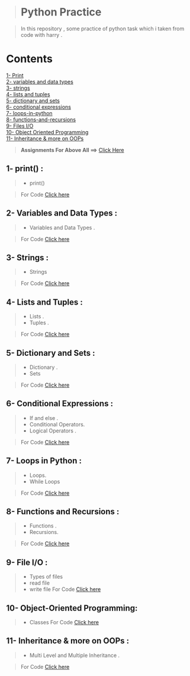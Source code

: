># Python Practice 

>In this repository , some practice of python task which i taken from code with harry .

# Contents
[]()
[1- Print](#1--print)\
[2- variables and data types](#2-variables-and-data-types)\
[3- strings](#3--strings--)\
[4- lists and tuples](#4--lists-and-tuples)\
[5- dictionary and sets](#5--dictionary-and-sets)\
[6- conditional expressions](#6--conditional-expressions)\
[7- loops-in-python](#7--loops-in-python)\
[8- functions-and-recursions](#8--functions-and-recursions)\
[9- Files I/O](#9---file-io-)\
[10- Object Oriented Programming](#10---object-oriented-programming)\
[11- Inheritance & more on OOPs](#11--inheritance--more-on-oops)
<!-- [](#1--print) \
[2- Relational Operators](#2--relational-operators)\
[3- List](#3--list)\
[4- For Loops](#4--for-loops)\
[5- Dictionaries](#5--dictionaries)\
[6- While Lopps](#6--while-lopps)\
[7- Functions](#7--functions)\
[8- Data Structures](#8--data-structures)\
[9- Object Oriented Programming(OOP)](#9--object-oriented-programmingoop)\
[10- File Handling](#10--file-handling)\
[11- CSV File](#11--csv-file)\
[13- Stars Patterns](#13--stars-patterns)\
[14- Try And Excepts](#14--try-and-excepts)\
[15- Time](#15--time)\
[16- Lamda Functions](#16--lamda-functions)\
[17- Map, Reduce And Filter](#17--map--reduce-and-filter)\
[18- _name_=_main_](#18--namemain) -->

>**Assignments For Above All ==>** [Click Here](https://github.com/MuhammadMudassirRaza12345/Python_Assignments_For_Beginners)




## 1- print() :
> - print() 
 
<!-- >3. Comments. -->
 

>For Code [Click here](./chapter%2001/Untitled.ipynb)

<!-- Relation_operator and IF and Else relational operator OR LOGICAL OPERATOS (and ,or ,not) OR "TRUE OR FASLE " OR "0 OR 1" OR " YES OR NO" -->

 ## 2- Variables and Data Types  :
> - Variables and Data Types .
 

>For Code [Click here](./chapter%2002/Untitled.ipynb)

## 3- Strings  :
> - Strings
 
>For Code [Click here](./chapter%2003/Untitled.ipynb )


## 4- Lists and Tuples  :
>- Lists .
>- Tuples .  

>For Code [Click here](./chapter%2004/Untitled.ipynb)


## 5- Dictionary and Sets   : 
>- Dictionary    .  
>- Sets   

>For Code [Click here](./chapter%2005/Untitled.ipynb)

## 6- Conditional Expressions :  
>- If and else .  
>- Conditional Operators.
>- Logical Operators   .

>For Code [Click here](./chapter%2006/Untitled.ipynb) 

## 7- Loops in Python   :  
>- Loops.  
>- While Loops

>For Code [Click here](./chapter%2007/Untitled.ipynb) 

## 8- Functions and Recursions  :  
>- Functions .
>- Recursions.
 
>For Code [Click here](./chapter%2008/Untitled.ipynb) 

## 9-  File I/O :  
>- Types of files  
>- read file
>- write file
>For Code [Click here](./Chapter%2009/Untitled.ipynb)


## 10-  Object-Oriented Programming:  
>- Classes 
>For Code [Click here](./Chapter%2010/Untitled.ipynb)

## 11- Inheritance & more on OOPs :  
>- Multi Level and Multiple Inheritance .

> For Code [Click here](./Chapter%2011/Untitled.ipynb)
 